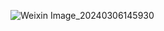 ![Weixin Image_20240306145930](https://github.com/qiaoqiao2323/robot-speech-intelligibility/assets/92834285/a4807cb4-36a1-47a9-bf40-bbfd8fb04a0b)



